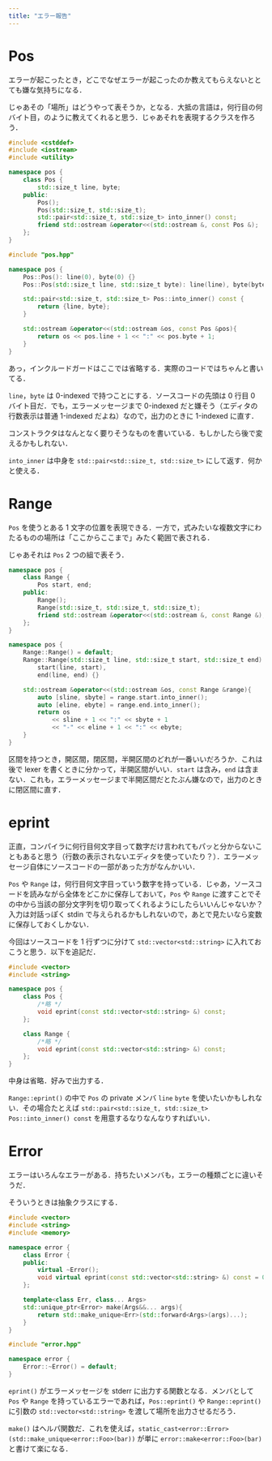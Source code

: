 ```yaml
---
title: "エラー報告"
---
```

# Pos
エラーが起こったとき，どこでなぜエラーが起こったのか教えてもらえないととても嫌な気持ちになる．

じゃあその「場所」はどうやって表そうか，となる．大抵の言語は，何行目の何バイト目，のように教えてくれると思う．じゃあそれを表現するクラスを作ろう．
```cpp:pos.hpp
#include <cstddef>
#include <iostream>
#include <utility>

namespace pos {
    class Pos {
        std::size_t line, byte;
    public:
        Pos();
        Pos(std::size_t, std::size_t);
        std::pair<std::size_t, std::size_t> into_inner() const;
        friend std::ostream &operator<<(std::ostream &, const Pos &);
    };
}
```
```cpp:pos.cpp
#include "pos.hpp"

namespace pos {
    Pos::Pos(): line(0), byte(0) {}
    Pos::Pos(std::size_t line, std::size_t byte): line(line), byte(byte) {}

    std::pair<std::size_t, std::size_t> Pos::into_inner() const {
        return {line, byte};
    }

    std::ostream &operator<<(std::ostream &os, const Pos &pos){
        return os << pos.line + 1 << ":" << pos.byte + 1;
    }
}
```
あっ，インクルードガードはここでは省略する．実際のコードではちゃんと書いてる．

`line`，`byte` は 0-indexed で持つことにする．ソースコードの先頭は 0 行目 0 バイト目だ．でも，エラーメッセージまで 0-indexed だと嫌そう（エディタの行数表示は普通 1-indexed だよね）なので，出力のときに 1-indexed に直す．

コンストラクタはなんとなく要りそうなものを書いている．もしかしたら後で変えるかもしれない．

`into_inner` は中身を `std::pair<std::size_t, std::size_t>` にして返す．何かと使える．
# Range
`Pos` を使うとある 1 文字の位置を表現できる．一方で，式みたいな複数文字にわたるものの場所は「ここからここまで」みたく範囲で表される．

じゃあそれは `Pos` 2 つの組で表そう．
```cpp:pos.hpp
namespace pos {
    class Range {
        Pos start, end;
    public:
        Range();
        Range(std::size_t, std::size_t, std::size_t);
        friend std::ostream &operator<<(std::ostream &, const Range &);
    };
}
```
```cpp:pos.cpp
namespace pos {
    Range::Range() = default;
    Range::Range(std::size_t line, std::size_t start, std::size_t end):
        start(line, start),
        end(line, end) {}

    std::ostream &operator<<(std::ostream &os, const Range &range){
        auto [sline, sbyte] = range.start.into_inner();
        auto [eline, ebyte] = range.end.into_inner();
        return os
            << sline + 1 << ":" << sbyte + 1
            << "-" << eline + 1 << ":" << ebyte;
    }
}
```
区間を持つとき，開区間，閉区間，半開区間のどれが一番いいだろうか．これは後で lexer を書くときに分かって，半開区間がいい．`start` は含み，`end` は含まない．これも，エラーメッセージまで半開区間だとたぶん嫌なので，出力のときに閉区間に直す．

# eprint
正直，コンパイラに何行目何文字目って数字だけ言われてもパッと分からないこともあると思う（行数の表示されないエディタを使っていたり？）．エラーメッセージ自体にソースコードの一部があった方がなんかいい．

`Pos` や `Range` は，何行目何文字目っていう数字を持っている．じゃあ，ソースコードを読みながら全体をどこかに保存しておいて，`Pos` や `Range` に渡すことでその中から当該の部分文字列を切り取ってくれるようにしたらいいんじゃないか？入力は対話っぽく stdin で与えられるかもしれないので，あとで見たいなら変数に保存しておくしかない．

今回はソースコードを 1 行ずつに分けて `std::vector<std::string>` に入れておこうと思う．以下を追記だ．

```cpp:pos.hpp
#include <vector>
#include <string>

namespace pos {
    class Pos {
        /*略 */
        void eprint(const std::vector<std::string> &) const;
    };

    class Range {
        /*略 */
        void eprint(const std::vector<std::string> &) const;
    };
}
```
中身は省略．好みで出力する．

`Range::eprint()` の中で `Pos` の private メンバ `line` `byte` を使いたいかもしれない．その場合たとえば `std::pair<std::size_t, std::size_t> Pos::into_inner() const` を用意するなりなんなりすればいい．

# Error
エラーはいろんなエラーがある．持ちたいメンバも，エラーの種類ごとに違いそうだ．

そういうときは抽象クラスにする．
```cpp:error.hpp
#include <vector>
#include <string>
#include <memory>

namespace error {
    class Error {
    public:
        virtual ~Error();
        void virtual eprint(const std::vector<std::string> &) const = 0;
    };

    template<class Err, class... Args>
    std::unique_ptr<Error> make(Args&&... args){
        return std::make_unique<Err>(std::forward<Args>(args)...);
    }
}
```
```cpp:error.cpp
#include "error.hpp"

namespace error {
    Error::~Error() = default;
}
```
`eprint()` がエラーメッセージを stderr に出力する関数となる．メンバとして `Pos` や `Range` を持っているエラーであれば，`Pos::eprint()` や `Range::eprint()` に引数の `std::vector<std::string>` を渡して場所を出力させるだろう．

`make()` はヘルパ関数だ．これを使えば，`static_cast<error::Error>(std::make_unique<error::Foo>(bar))` が単に `error::make<error::Foo>(bar)` と書けて楽になる．